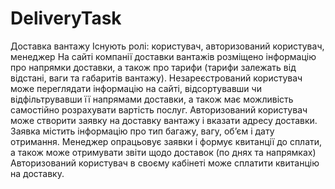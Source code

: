 # DeliveryTask
Доставка вантажу
Існують ролі: користувач, авторизований користувач, менеджер
На сайті компанії доставки вантажів розміщено інформацію про напрямки доставки, а також про тарифи (тарифи залежать від відстані, ваги та габаритів вантажу).
Незареєстрований користувач може переглядати інформацію на сайті, відсортувавши чи відфільтрувавши її напрямами доставки, а також має можливість самостійно розрахувати вартість послуг.
Авторизований користувач може створити заявку на доставку вантажу і вказати адресу доставки. Заявка містить інформацію про тип багажу, вагу, об’єм і дату отримання.
Менеджер опрацьовує заявки і формує квитанції до сплати, а також може отримувати звіти щодо доставок (по днях та напрямках)
Авторизований користувач в своєму кабінеті може сплатити квитанцію на доставку.
